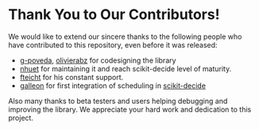 
# Thank You to Our Contributors!

We would like to extend our sincere thanks to the following people who have contributed to this repository,
even before it was released:

- [g-poveda](https://github.com/g-poveda), [olivierabz](https://github.com/olivierabz) for codesigning the library
- [nhuet](https://github.com/nhuet) for maintaining it and reach scikit-decide level of maturity.
- [fteicht](https://github.com/fteicht) for his constant support.
- [galleon](https://github.com/galleon) for first integration of scheduling in [scikit-decide](https://github.com/airbus/scikit-decide/blob/master/notebooks/13_scheduling_tuto.ipynb)

Also many thanks to beta testers and users helping debugging and improving the library.
We appreciate your hard work and dedication to this project.
